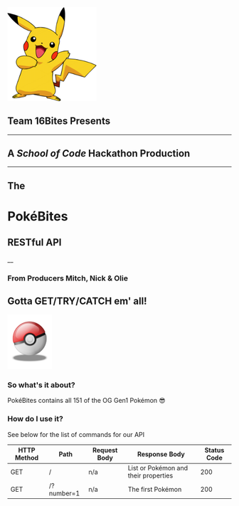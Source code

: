 <!-- ![Pikachu](./images/Pikachu.png) -->
<img src="./images/Pikachu.png" width="200">

## **Team 16Bites Presents**
___

## A *School of Code* Hackathon Production

___
## The 
# PokéBites
## RESTful API
__
### From Producers Mitch, Nick & Olie

## **Gotta GET/TRY/CATCH em' all!**
<img src="./images/Pokeball.png" width="100">

### So what's it about?
PokéBites contains all 151 of the OG Gen1 Pokémon 😎

### How do I use it?
See below for the list of commands for our API

<!-- &#124; -->

| HTTP Method    | Path          | Request Body | Response Body | Status Code   |
|----------------|---------------|--------------|---------------|---------------|  
|GET             | /             | n/a          | List or Pokémon and their properties | 200
|GET             | /?number=1    | n/a          | The first Pokémon | 200

